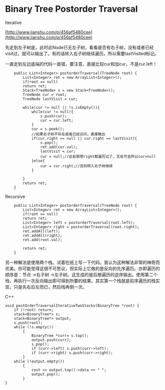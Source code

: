 # Binary Tree Postorder Traversal

Iterative

[http://www.jianshu.com/p/456af5480cee](http://www.jianshu.com/p/456af5480cee)

先走到左子树底，此时此Node已无左子树，看看是否有右子树，没有或者已经visit过，就可以输出了。有的话转入右子树继续遍历。所以需要lastVisited标记。

一直走到左边底端的代码一直错，要注意，直接比较cur和加cur，不是cur.left！

```text
    public List<Integer> postorderTraversal(TreeNode root) {
        List<Integer> ret = new ArrayList<Integer>();
        if(root == null)
        return ret;
        Stack<TreeNode> s = new Stack<TreeNode>();
        TreeNode cur = root;        
        TreeNode lastVisit = cur;

        while(cur != null || !s.isEmpty()){
            while(cur != null){
                s.push(cur);
                cur = cur.left;
            }
            cur = s.peek();
            //如果右子树不存在或者已经访问，直接输出
            if(cur.right == null || cur.right == lastVisit){
                s.pop();
                ret.add(cur.val);
                lastVisit = cur;
                cur = null;//此处联想right都遍历过了，无处可去所以cur=null
            }else{
                cur = cur.right;//否则转入右子树继续
            }

        }
        return ret;
    }
```

Recursive

```text
    public List<Integer> postorderTraversal(TreeNode root) {
        List<Integer> ret = new ArrayList<Integer>();
        if(root == null)
        return ret;
        List<Integer> left = postorderTraversal(root.left);
        List<Integer> right = postorderTraversal(root.right);
        ret.addAll(left);
        ret.addAll(right);
        ret.add(root.val);

        return ret;
    }
```

另一种解法是使用两个栈。试着在纸上写一下代码。我认为这种解法非常的神奇而优美。你可能觉得这很不可思议，但实际上它做的是反向的先序遍历。亦即遍历的顺序是：节点 -&gt;右子树 -&gt;左子树。这生成的是后根遍历的逆序输出。使用第二个栈，再执行一次反向输出即可得到所要的结果。其实第一个栈就是前序遍历的栈实现，只是先右后左而已，然后栈再倒一次。

C++

```text
void postOrderTraversalIterativeTwoStacks(BinaryTree *root) { 
    if (!root) return; 
    stack<BinaryTree*> s; 
    stack<BinaryTree*> output; 
    s.push(root); 
    while (!s.empty()) 
        { 
            BinaryTree *curr= s.top(); 
            output.push(curr); 
            s.pop(); 
            if (curr->left) s.push(curr->left); 
            if (curr->right) s.push(curr->right); 
        } 
    while (!output.empty()) 
        { 
            cout << output.top()->data << " ";
            output.pop();
        }
}
```

